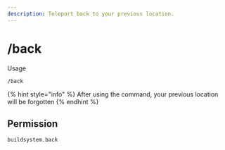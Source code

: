 ```yaml
---
description: Teleport back to your previous location.
---
```


# /back

Usage

```
/back
```

{% hint style="info" %}
After using the command, your previous location will be forgotten
{% endhint %}

## Permission

```
buildsystem.back
```

